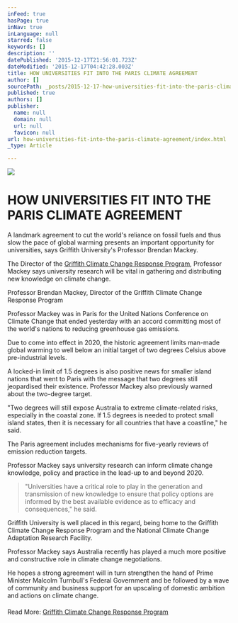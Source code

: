```yaml
---
inFeed: true
hasPage: true
inNav: true
inLanguage: null
starred: false
keywords: []
description: ''
datePublished: '2015-12-17T21:56:01.723Z'
dateModified: '2015-12-17T04:42:28.003Z'
title: HOW UNIVERSITIES FIT INTO THE PARIS CLIMATE AGREEMENT
author: []
sourcePath: _posts/2015-12-17-how-universities-fit-into-the-paris-climate-agreement.md
published: true
authors: []
publisher:
  name: null
  domain: null
  url: null
  favicon: null
url: how-universities-fit-into-the-paris-climate-agreement/index.html
_type: Article

---
```

![](https://the-grid-user-content.s3-us-west-2.amazonaws.com/a400ddb6-57d8-43e6-9f41-e7d02500c1f0.jpg)

# HOW UNIVERSITIES FIT INTO THE PARIS CLIMATE AGREEMENT

A landmark agreement to cut the world's reliance on fossil fuels and thus slow the pace of global warming presents an important opportunity for universities, says Griffith University's Professor Brendan Mackey.

The Director of the [Griffith Climate Change Response Program][0], Professor Mackey says university research will be vital in gathering and distributing new knowledge on climate change.

Professor Brendan Mackey, Director of the Griffith Climate Change Response Program

Professor Mackey was in Paris for the United Nations Conference on Climate Change that ended yesterday with an accord committing most of the world's nations to reducing greenhouse gas emissions.

Due to come into effect in 2020, the historic agreement limits man-made global warming to well below an initial target of two degrees Celsius above pre-industrial levels.

A locked-in limit of 1.5 degrees is also positive news for smaller island nations that went to Paris with the message that two degrees still jeopardised their existence. Professor Mackey also previously warned about the two-degree target.

"Two degrees will still expose Australia to extreme climate-related risks, especially in the coastal zone. If 1.5 degrees is needed to protect small island states, then it is necessary for all countries that have a coastline," he said.

The Paris agreement includes mechanisms for five-yearly reviews of emission reduction targets.

Professor Mackey says university research can inform climate change knowledge, policy and practice in the lead-up to and beyond 2020\.

> "Universities have a critical role to play in the generation and transmission of new knowledge to ensure that policy options are informed by the best available evidence as to efficacy and consequences," he said.

Griffith University is well placed in this regard, being home to the Griffith Climate Change Response Program and the National Climate Change Adaptation Research Facility.

Professor Mackey says Australia recently has played a much more positive and constructive role in climate change negotiations.

He hopes a strong agreement will in turn strengthen the hand of Prime Minister Malcolm Turnbull's Federal Government and be followed by a wave of community and business support for an upscaling of domestic ambition and actions on climate change.

#### 

Read More: [Griffith Climate Change Response Program][0]

[0]: https://www.griffith.edu.au/research/research-excellence/griffith-climate-change-response-program
